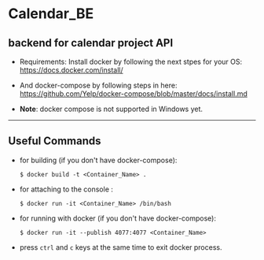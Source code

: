 # Calendar_BE

backend for calendar project API
------------------------------------------------------------------------------
*   Requirements:
    Install docker by following the next stpes for your OS:
    https://docs.docker.com/install/

*   And docker-compose by following steps in here:
    https://github.com/Yelp/docker-compose/blob/master/docs/install.md

*   **Note**: docker compose is not supported in Windows yet.
------------------------------------------------------------------------------
## Useful Commands
*   for building (if you don't have docker-compose):
    ```
    $ docker build -t <Container_Name> .
    ```

*   for attaching to the console :
    ```
    $ docker run -it <Container_Name> /bin/bash
    ```

*   for running with docker (if you don't have docker-compose):
    ```
    $ docker run -it --publish 4077:4077 <Container_Name>
    ```

*   press `ctrl` and `c` keys at the same time to exit docker process.